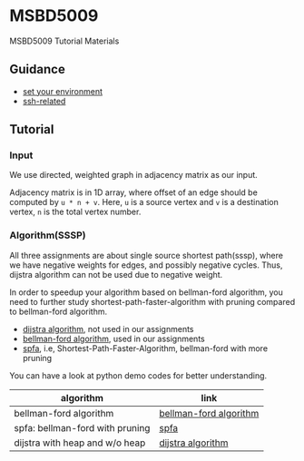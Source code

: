# MSBD5009

MSBD5009 Tutorial Materials

## Guidance

* [set your environment](./guidance/set-env.md)
* [ssh-related](./guidance/ssh-related.md)

## Tutorial

### Input

We use directed, weighted graph in adjacency matrix as our input.

Adjacency matrix is in 1D array, where offset of an edge should be computed by `u * n + v`. Here, `u` is a source vertex and `v` is a destination vertex, `n` is the total vertex number.

### Algorithm(SSSP)

All three assignments are about single source shortest path(sssp), where we have negative weights for edges,
and possibly negative cycles. Thus, dijstra algorithm can not be used due to negative weight.

In order to speedup your algorithm based on bellman-ford algorithm, you need to further study shortest-path-faster-algorithm with pruning compared to bellman-ford algorithm.

* [dijstra algorithm](tutorial/dijstra.md), not used in our assignments
* [bellman-ford algorithm](tutorial/bellman-ford.md), used in our assignments
* [spfa](tutorial/spfa.md), i.e, Shortest-Path-Faster-Algorithm, bellman-ford with more pruning

You can have a look at python demo codes for better understanding.

algorithm | link
--- | ---
bellman-ford algorithm | [bellman-ford algorithm](python_playground/bellman_ford_algorithm.py)
spfa: bellman-ford with pruning | [spfa](python_playground/shortest_path_fast_algorithm.py)
dijstra with heap and w/o heap| [dijstra algorithm](python_playground/dijstra_algorithm.py)
